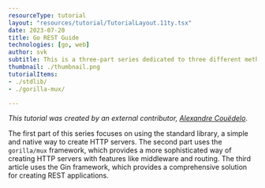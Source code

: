 ```yaml
---
resourceType: tutorial
layout: "resources/tutorial/TutorialLayout.11ty.tsx"
date: 2023-07-20
title: Go REST Guide
technologies: [go, web]
author: svk
subtitle: This is a three-part series dedicated to three different methods of building a Go REST API.
thumbnail: ./thumbnail.png
tutorialItems:
- ./stdlib/
- ./gorilla-mux/

---
```


_This tutorial was created by an external contributor, <a href="https://github.com/xNok" target="_blank">Alexandre Couëdelo</a>_.

The first part of this series focuses on using the standard library, a simple and native way to create HTTP servers. The second part uses the `gorilla/mux` framework, which provides a more sophisticated way of creating HTTP servers with features like middleware and routing. The third article uses the Gin framework, which provides a comprehensive solution for creating REST applications.